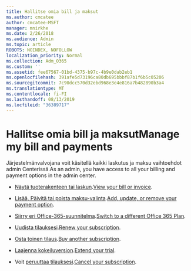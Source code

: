 ```yaml
---
title: Hallitse omia bill ja maksut
ms.author: cmcatee
author: cmcatee-MSFT
manager: mnirkhe
ms.date: 2/26/2018
ms.audience: Admin
ms.topic: article
ROBOTS: NOINDEX, NOFOLLOW
localization_priority: Normal
ms.collection: Adm_O365
ms.custom: ''
ms.assetid: fee67567-01bd-4375-b97c-4b9e0dab2eb1
ms.openlocfilehash: 391afe5d73196ca80db695bbbf87b1f6b5c05206
ms.sourcegitcommit: 7c90dcc570d32ebd968e3e4e816a7b482890b3a4
ms.translationtype: MT
ms.contentlocale: fi-FI
ms.lasthandoff: 08/13/2019
ms.locfileid: "36389717"
---
```

# <a name="manage-my-bill-and-payments"></a><span data-ttu-id="fce6c-102">Hallitse omia bill ja maksut</span><span class="sxs-lookup"><span data-stu-id="fce6c-102">Manage my bill and payments</span></span>

<span data-ttu-id="fce6c-103">Järjestelmänvalvojana voit käsitellä kaikki laskutus ja maksu vaihtoehdot admin Centerissä.</span><span class="sxs-lookup"><span data-stu-id="fce6c-103">As an admin, you have access to all your billing and payment options in the admin center.</span></span>
  
- <span data-ttu-id="fce6c-104">[Näytä tuoterakenteen tai laskun](https://docs.microsoft.com/en-us/office365/admin/subscriptions-and-billing/view-your-bill-or-invoice).</span><span class="sxs-lookup"><span data-stu-id="fce6c-104">[View your bill or invoice](https://docs.microsoft.com/en-us/office365/admin/subscriptions-and-billing/view-your-bill-or-invoice).</span></span>

- <span data-ttu-id="fce6c-105">[Lisää, Päivitä tai poista maksu-valinta](https://docs.microsoft.com/en-us/office365/admin/subscriptions-and-billing/add-update-or-remove-credit-card-or-bank-account).</span><span class="sxs-lookup"><span data-stu-id="fce6c-105">[Add, update, or remove your payment option](https://docs.microsoft.com/en-us/office365/admin/subscriptions-and-billing/add-update-or-remove-credit-card-or-bank-account).</span></span>

- <span data-ttu-id="fce6c-106">[Siirry eri Office-365-suunnitelma](https://docs.microsoft.com/en-us/office365/admin/subscriptions-and-billing/switch-to-a-different-plan).</span><span class="sxs-lookup"><span data-stu-id="fce6c-106">[Switch to a different Office 365 Plan](https://docs.microsoft.com/en-us/office365/admin/subscriptions-and-billing/switch-to-a-different-plan).</span></span>

- <span data-ttu-id="fce6c-107">[Uudista tilauksesi](https://docs.microsoft.com/en-us/office365/admin/subscriptions-and-billing/renew-your-subscription).</span><span class="sxs-lookup"><span data-stu-id="fce6c-107">[Renew your subscription](https://docs.microsoft.com/en-us/office365/admin/subscriptions-and-billing/renew-your-subscription).</span></span>

- <span data-ttu-id="fce6c-108">[Osta toinen tilaus](https://docs.microsoft.com/en-us/office365/admin/subscriptions-and-billing/buy-another-subscription).</span><span class="sxs-lookup"><span data-stu-id="fce6c-108">[Buy another subscription](https://docs.microsoft.com/en-us/office365/admin/subscriptions-and-billing/buy-another-subscription).</span></span>

- <span data-ttu-id="fce6c-109">[Laajenna kokeiluversion](https://docs.microsoft.com/en-us/office365/admin/subscriptions-and-billing/extend-your-trial).</span><span class="sxs-lookup"><span data-stu-id="fce6c-109">[Extend your trial](https://docs.microsoft.com/en-us/office365/admin/subscriptions-and-billing/extend-your-trial).</span></span>

- <span data-ttu-id="fce6c-110">Voit [peruuttaa tilauksesi](https://docs.microsoft.com/en-us/office365/admin/subscriptions-and-billing/cancel-your-subscription).</span><span class="sxs-lookup"><span data-stu-id="fce6c-110">[Cancel your subscription](https://docs.microsoft.com/en-us/office365/admin/subscriptions-and-billing/cancel-your-subscription).</span></span>